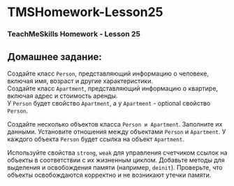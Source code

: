 # TMSHomework-Lesson25
### TeachMeSkills Homework - Lesson 25

## Домашнее задание:

Создайте класс `Person`, представляющий информацию о человеке, включая имя, возраст и другие характеристики.  
Создайте класс `Apartment`, представляющий информацию о квартире, включая адрес и стоимость аренды.  
У `Person` будет свойство `Apartment`, а у `Apartment` - optional свойство `Person`.


Создайте несколько объектов класса `Person и Apartment`. Заполните их данными. Установите отношения между объектами `Person` и `Apartment`. У каждого объекта `Person` будет ссылка на объект `Apartment`.

Используйте свойства `strong`, `weak` для управления счетчиком ссылок на объекты в соответствии с их жизненным циклом. Добавьте методы для выделения и освобождения памяти (например, `deinit`). Проверьте, что объекты освобождаются корректно и не возникают утечки памяти.
